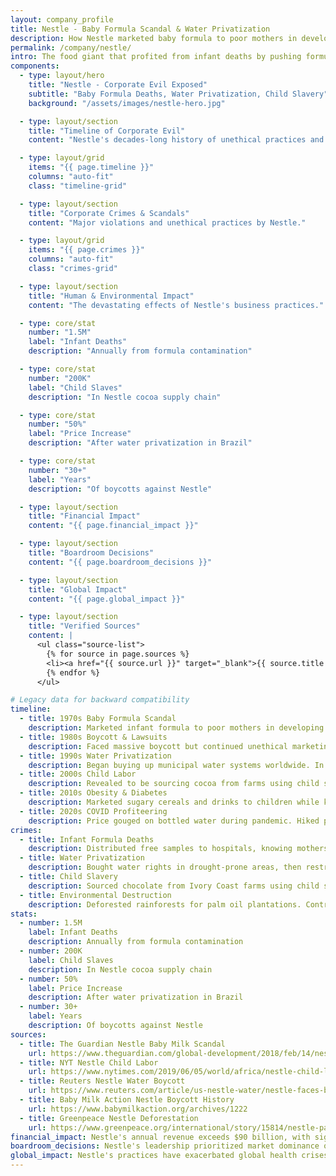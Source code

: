 ```yaml
---
layout: company_profile
title: Nestle - Baby Formula Scandal & Water Privatization
description: How Nestle marketed baby formula to poor mothers in developing countries while their products caused infant deaths and privatized water supplies
permalink: /company/nestle/
intro: The food giant that profited from infant deaths by pushing formula on poor mothers, privatized community water supplies, and exploited child labor in cocoa production.
components:
  - type: layout/hero
    title: "Nestle - Corporate Evil Exposed"
    subtitle: "Baby Formula Deaths, Water Privatization, Child Slavery"
    background: "/assets/images/nestle-hero.jpg"

  - type: layout/section
    title: "Timeline of Corporate Evil"
    content: "Nestle's decades-long history of unethical practices and exploitation."

  - type: layout/grid
    items: "{{ page.timeline }}"
    columns: "auto-fit"
    class: "timeline-grid"

  - type: layout/section
    title: "Corporate Crimes & Scandals"
    content: "Major violations and unethical practices by Nestle."

  - type: layout/grid
    items: "{{ page.crimes }}"
    columns: "auto-fit"
    class: "crimes-grid"

  - type: layout/section
    title: "Human & Environmental Impact"
    content: "The devastating effects of Nestle's business practices."

  - type: core/stat
    number: "1.5M"
    label: "Infant Deaths"
    description: "Annually from formula contamination"

  - type: core/stat
    number: "200K"
    label: "Child Slaves"
    description: "In Nestle cocoa supply chain"

  - type: core/stat
    number: "50%"
    label: "Price Increase"
    description: "After water privatization in Brazil"

  - type: core/stat
    number: "30+"
    label: "Years"
    description: "Of boycotts against Nestle"

  - type: layout/section
    title: "Financial Impact"
    content: "{{ page.financial_impact }}"

  - type: layout/section
    title: "Boardroom Decisions"
    content: "{{ page.boardroom_decisions }}"

  - type: layout/section
    title: "Global Impact"
    content: "{{ page.global_impact }}"

  - type: layout/section
    title: "Verified Sources"
    content: |
      <ul class="source-list">
        {% for source in page.sources %}
        <li><a href="{{ source.url }}" target="_blank">{{ source.title }}</a></li>
        {% endfor %}
      </ul>

# Legacy data for backward compatibility
timeline:
  - title: 1970s Baby Formula Scandal
    description: Marketed infant formula to poor mothers in developing countries, despite knowing contaminated water would cause deadly diarrhea. Millions of infants died.
  - title: 1980s Boycott & Lawsuits
    description: Faced massive boycott but continued unethical marketing. Paid $30 million settlement but never admitted wrongdoing.
  - title: 1990s Water Privatization
    description: Began buying up municipal water systems worldwide. In Brazil, water prices increased 50% after privatization.
  - title: 2000s Child Labor
    description: Revealed to be sourcing cocoa from farms using child slave labor. Created voluntary certification but continued buying from abusive suppliers.
  - title: 2010s Obesity & Diabetes
    description: Marketed sugary cereals and drinks to children while knowing they contributed to global obesity epidemic.
  - title: 2020s COVID Profiteering
    description: Price gouged on bottled water during pandemic. Hiked prices 20-30% while communities struggled with water access.
crimes:
  - title: Infant Formula Deaths
    description: Distributed free samples to hospitals, knowing mothers would switch to formula. When mixed with contaminated water, caused 1.5 million infant deaths annually.
  - title: Water Privatization
    description: Bought water rights in drought-prone areas, then restricted access. In Pakistan, Nestle extracted millions of liters while locals faced shortages.
  - title: Child Slavery
    description: Sourced chocolate from Ivory Coast farms using child slaves. Children as young as 5 worked 12-hour days with no pay, beaten if they tried to escape.
  - title: Environmental Destruction
    description: Deforested rainforests for palm oil plantations. Contributed to climate change while marketing 'sustainable' products.
stats:
  - number: 1.5M
    label: Infant Deaths
    description: Annually from formula contamination
  - number: 200K
    label: Child Slaves
    description: In Nestle cocoa supply chain
  - number: 50%
    label: Price Increase
    description: After water privatization in Brazil
  - number: 30+
    label: Years
    description: Of boycotts against Nestle
sources:
  - title: The Guardian Nestle Baby Milk Scandal
    url: https://www.theguardian.com/global-development/2018/feb/14/nestle-baby-milk-scandal-illicit-marketing
  - title: NYT Nestle Child Labor
    url: https://www.nytimes.com/2019/06/05/world/africa/nestle-child-labor-cocoa.html
  - title: Reuters Nestle Water Boycott
    url: https://www.reuters.com/article/us-nestle-water/nestle-faces-boycott-over-water-prices-in-pakistan-idUSL01114820070301
  - title: Baby Milk Action Nestle Boycott History
    url: https://www.babymilkaction.org/archives/1222
  - title: Greenpeace Nestle Deforestation
    url: https://www.greenpeace.org/international/story/15814/nestle-palm-oil-deforestation/
financial_impact: Nestle's annual revenue exceeds $90 billion, with significant profits from bottled water and infant formula. The company has faced over $100 million in fines and settlements for unethical practices, including child labor and water privatization.
boardroom_decisions: Nestle's leadership prioritized market dominance over ethics, aggressively marketing infant formula in developing countries and acquiring water rights in drought-prone areas. These decisions have led to widespread criticism and legal challenges.
global_impact: Nestle's practices have exacerbated global health crises, including infant mortality and obesity. The company's water privatization efforts have restricted access to clean water in vulnerable communities, while its reliance on child labor has perpetuated exploitation in the cocoa industry.
---
```


<style>
.timeline-grid {
  margin: 2rem 0;
}

.timeline-grid .grid-item {
  border-left: 4px solid #dc3545;
  padding-left: 1rem;
  margin-bottom: 1.5rem;
}

.crimes-grid .grid-item {
  background: #fff5f5;
  border: 1px solid #fed7d7;
}

.source-list {
  list-style: none;
  padding: 0;
}

.source-list li {
  margin-bottom: 0.5rem;
}

.source-list a {
  color: #dc3545;
  text-decoration: none;
}

.source-list a:hover {
  text-decoration: underline;
}
</style>
